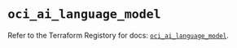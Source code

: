 # `oci_ai_language_model`

Refer to the Terraform Registory for docs: [`oci_ai_language_model`](https://registry.terraform.io/providers/oracle/oci/6.18.0/docs/resources/ai_language_model).
